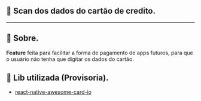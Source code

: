 ## 📲 Scan dos dados do cartão de credito.
---
## 🔖 Sobre.
**Feature** feita para facilitar a forma de pagamento de apps futuros, para que o usuário não tenha que digitar os dados do cartão.

## 🧾 Lib utilizada (Provisoria).

- [react-native-awesome-card-io](https://github.com/Kerumen/react-native-awesome-card-io)